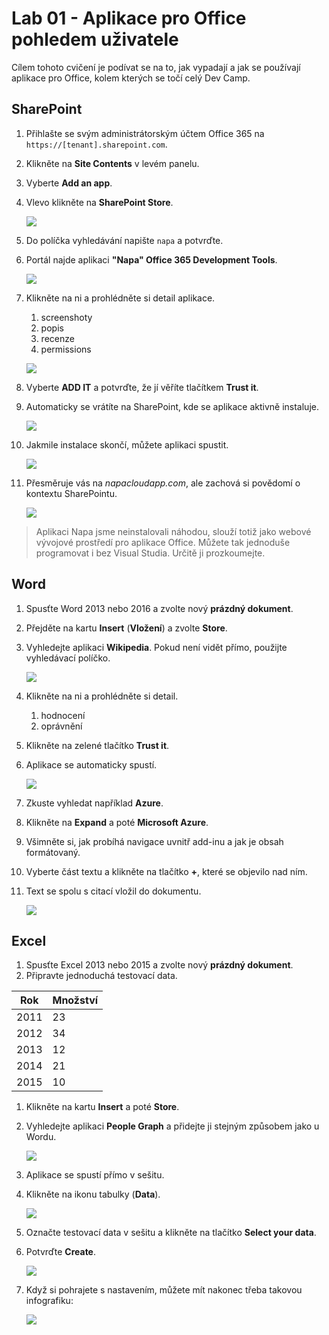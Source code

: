 Lab 01 - Aplikace pro Office pohledem uživatele
====

Cílem tohoto cvičení je podívat se na to, jak vypadají a jak se používají aplikace pro Office, kolem kterých se točí celý Dev Camp.

## SharePoint

1. Přihlašte se svým administrátorským účtem Office 365 na `https://[tenant].sharepoint.com`.
1. Klikněte na **Site Contents** v levém panelu.
1. Vyberte **Add an app**.
1. Vlevo klikněte na **SharePoint Store**.
	
	![](Images/lab01-1.png)
	
1. Do políčka vyhledávání napište `napa` a potvrďte.
1. Portál najde aplikaci **"Napa" Office 365 Development Tools**.

	![](Images/lab01-2.png)
	
1. Klikněte na ni a prohlédněte si detail aplikace.
	1. screenshoty
	1. popis
	1. recenze
	1. permissions

	![](Images/lab01-3.png)

1. Vyberte **ADD IT** a potvrďte, že jí věříte tlačítkem **Trust it**.
1. Automaticky se vrátíte na SharePoint, kde se aplikace aktivně instaluje.

	![](Images/lab01-4.png)

1. Jakmile instalace skončí, můžete aplikaci spustit.

	![](Images/lab01-5.png)

1. Přesměruje vás na *napacloudapp.com*, ale zachová si povědomí o kontextu SharePointu.

	![](Images/lab01-6.png)

> Aplikaci Napa jsme neinstalovali náhodou, slouží totiž jako webové vývojové prostředí pro aplikace Office. Můžete tak jednoduše programovat i bez Visual Studia. Určitě ji prozkoumejte.

## Word

1. Spusťte Word 2013 nebo 2016 a zvolte nový **prázdný dokument**.
1. Přejděte na kartu **Insert** (**Vložení**) a zvolte **Store**.
1. Vyhledejte aplikaci **Wikipedia**. Pokud není vidět přímo, použijte vyhledávací políčko.

	![](Images/lab01-7.png)

1. Klikněte na ni a prohlédněte si detail.
	1. hodnocení
	1. oprávnění
1. Klikněte na zelené tlačítko **Trust it**.
1. Aplikace se automaticky spustí.

	![](Images/lab01-8.png)

1. Zkuste vyhledat například **Azure**.
1. Klikněte na **Expand** a poté **Microsoft Azure**.
1. Všimněte si, jak probíhá navigace uvnitř add-inu a jak je obsah formátovaný.
1. Vyberte část textu a klikněte na tlačítko **+**, které se objevilo nad ním.
1. Text se spolu s citací vložil do dokumentu.

	![](Images/lab01-9.png)

## Excel

1. Spusťte Excel 2013 nebo 2015 a zvolte nový **prázdný dokument**.
1. Připravte jednoduchá testovací data.

 |Rok|Množství|
 |---|---|
 |2011|23|
 |2012|34|
 |2013|12|
 |2014|21|
 |2015|10|

1. Klikněte na kartu **Insert** a poté **Store**.
1. Vyhledejte aplikaci **People Graph** a přidejte ji stejným způsobem jako u Wordu.

	![](Images/lab01-10.png)

1. Aplikace se spustí přímo v sešitu.
1. Klikněte na ikonu tabulky (**Data**).

	![](Images/lab01-11.png)

1. Označte testovací data v sešitu a klikněte na tlačítko **Select your data**.
1. Potvrďte **Create**.

	![](Images/lab01-12.png)

1. Když si pohrajete s nastavením, můžete mít nakonec třeba takovou infografiku:

	![](Images/lab01-13.png)
